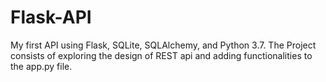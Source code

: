 # Flask-API
My first API using Flask, SQLite, SQLAlchemy, and Python 3.7. The Project consists of exploring the design of REST api and adding functionalities to the app.py file. 
